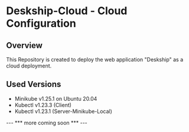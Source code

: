 # Deskship-Cloud - Cloud Configuration

## Overview
This Repository is created to deploy the web application "Deskship" as a cloud deployment.

## Used Versions

- Minikube v1.25.1 on Ubuntu 20.04
- Kubectl v1.23.3 (Client)
- Kubectl v1.23.1 (Server-Minikube-Local) 

--- *** more coming soon *** ---


